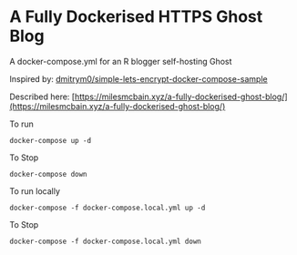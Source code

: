 # A Fully Dockerised HTTPS Ghost Blog

A docker-compose.yml for an R blogger self-hosting Ghost

Inspired by: [dmitrym0/simple-lets-encrypt-docker-compose-sample](https://github.com/dmitrym0/simple-lets-encrypt-docker-compose-sample)

Described here: [https://milesmcbain.xyz/a-fully-dockerised-ghost-blog/](https://milesmcbain.xyz/a-fully-dockerised-ghost-blog/)


To run
```
docker-compose up -d
```

To Stop
```
docker-compose down
```

To run locally
```
docker-compose -f docker-compose.local.yml up -d
```

To Stop
```
docker-compose -f docker-compose.local.yml down
```